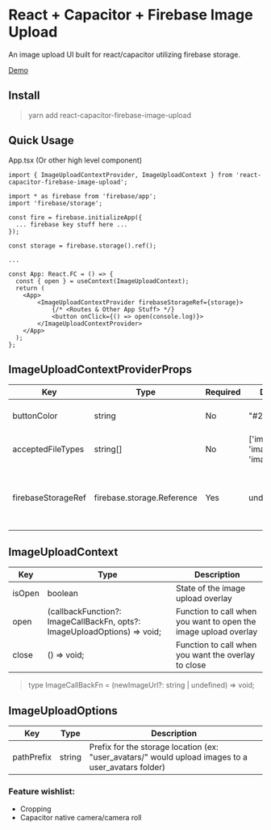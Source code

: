 # React + Capacitor + Firebase Image Upload

An image upload UI built for react/capacitor utilizing firebase storage.

[Demo](https://react-capacitor-firebase-image-upload-example.netlify.app/)

## Install

> yarn add react-capacitor-firebase-image-upload

## Quick Usage

App.tsx (Or other high level component)

```
import { ImageUploadContextProvider, ImageUploadContext } from 'react-capacitor-firebase-image-upload';

import * as firebase from 'firebase/app';
import 'firebase/storage';

const fire = firebase.initializeApp({
  ... firebase key stuff here ...
});

const storage = firebase.storage().ref();

...

const App: React.FC = () => {
  const { open } = useContext(ImageUploadContext);
  return (
    <App>
        <ImageUploadContextProvider firebaseStorageRef={storage}>
            {/* <Routes & Other App Stuff> */}
            <button onClick={() => open(console.log)}>
        </ImageUploadContextProvider>
    </App>
  );
};
```

## ImageUploadContextProviderProps

| Key                | Type                       | Required | Default                                  | Description                                   |
| ------------------ | -------------------------- | -------- | ---------------------------------------- | --------------------------------------------- |
| buttonColor        | string                     | No       | "#222"                                   | Color of the primary buttons                  |
| acceptedFileTypes  | string[]                   | No       | ['image/png', 'image/jpeg', 'image/bmp'] | String array of accepted file types           |
| firebaseStorageRef | firebase.storage.Reference | Yes      | undefined                                | The reference object to your firebase storage |

## ImageUploadContext

| Key    | Type                                                                     | Description                                                     |
| ------ | ------------------------------------------------------------------------ | --------------------------------------------------------------- |
| isOpen | boolean                                                                  | State of the image upload overlay                               |
| open   | (callbackFunction?: ImageCallBackFn, opts?: ImageUploadOptions) => void; | Function to call when you want to open the image upload overlay |
| close  | () => void;                                                              | Function to call when you want the overlay to close             |

> type ImageCallBackFn = (newImageUrl?: string | undefined) => void;

## ImageUploadOptions

| Key        | Type   | Description                                                                                        |
| ---------- | ------ | -------------------------------------------------------------------------------------------------- |
| pathPrefix | string | Prefix for the storage location (ex: "user_avatars/" would upload images to a user_avatars folder) |

### Feature wishlist:

- Cropping
- Capacitor native camera/camera roll

<!-- For safe keeping on where the boilerplate came from: -->
<!-- https://blog.logrocket.com/the-complete-guide-to-publishing-a-react-package-to-npm/ -->

<!-- For local dev -->
<!-- yarn link -->
<!-- yarn link ../PROJECT/node_modules/react -->
<!-- then in the test PROJECT -->
<!-- yarn link react-capacitor-firebase-image-upload -->
